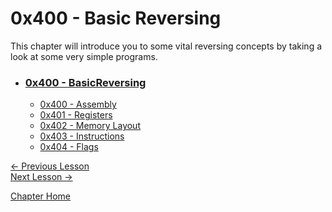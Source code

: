 # 0x400 - Basic Reversing

This chapter will introduce you to some vital reversing concepts by taking a look at some very simple programs.

* ### [0x400 - BasicReversing](0x400-BasicReversing)
    * [0x400 - Assembly](0x400-BasicReversing.md)
    * [0x401 - Registers](0x401-BeforeWeBegin.md)
    * [0x402 - Memory Layout](0x402-FunctionCall.md)
    * [0x403 - Instructions](0x403-HelloWorld.md)
    * [0x404 - Flags](0x404-Loops.md)

[<- Previous Lesson](../0x300-Tools/0x304-ToolGuides.md)  
[Next Lesson ->](0x401-BeforeWeBegin.md)  

[Chapter Home](0x400-BasicReversing.md)  
